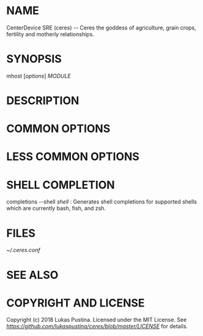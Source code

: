 # NAME

CenterDevice SRE (ceres) -- Ceres the goddess of agriculture, grain crops, fertility and motherly relationships.


# SYNOPSIS

mhost [*options*] *MODULE*


# DESCRIPTION


# COMMON OPTIONS


# LESS COMMON OPTIONS


# SHELL COMPLETION

completions --shell *shell*
: Generates shell completions for supported shells which are currently bash, fish, and zsh.


# FILES
 *~/.ceres.conf*


# SEE ALSO


# COPYRIGHT AND LICENSE

Copyright (c) 2018 Lukas Pustina. Licensed under the MIT License. See *https://github.com/lukaspustina/ceres/blob/master/LICENSE* for details.


